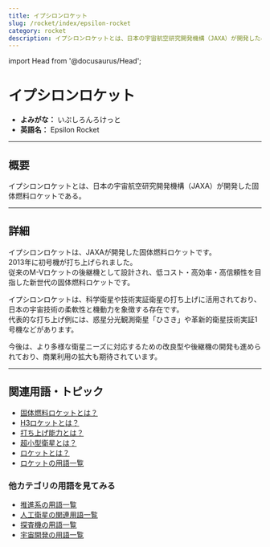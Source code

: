 ```yaml
---
title: イプシロンロケット
slug: /rocket/index/epsilon-rocket
category: rocket
description: イプシロンロケットとは、日本の宇宙航空研究開発機構（JAXA）が開発した小型衛星打ち上げ用の固体燃料ロケットである。
---
```


import Head from '@docusaurus/Head';

<Head>
  <script type="application/ld+json">
    {`{
      "@context": "https://schema.org",
      "@type": "DefinedTerm",
      "name": "イプシロンロケット",
      "inDefinedTermSet": "https://www.space-portal.org",
      "termCode": "rocket/index/epsilon-rocket",
      "description": "イプシロンロケットとは、日本の宇宙航空研究開発機構（JAXA）が開発した小型衛星打ち上げ用の固体燃料ロケットである。",
      "url": "https://www.space-portal.org/docs/rocket/index/epsilon-rocket"
    }`}
  </script>
</Head>

# イプシロンロケット

- **よみがな：** いぷしろんろけっと  
- **英語名：** Epsilon Rocket  

---

## 概要

イプシロンロケットとは、日本の宇宙航空研究開発機構（JAXA）が開発した固体燃料ロケットである。

---

## 詳細

イプシロンロケットは、JAXAが開発した固体燃料ロケットです。  
2013年に初号機が打ち上げられました。  
従来のM-Vロケットの後継機として設計され、低コスト・高効率・高信頼性を目指した新世代の固体燃料ロケットです。  

イプシロンロケットは、科学衛星や技術実証衛星の打ち上げに活用されており、日本の宇宙技術の柔軟性と機動力を象徴する存在です。  
代表的な打ち上げ例には、惑星分光観測衛星「ひさき」や革新的衛星技術実証1号機などがあります。  

今後は、より多様な衛星ニーズに対応するための改良型や後継機の開発も進められており、商業利用の拡大も期待されています。

---

## 関連用語・トピック
 
- [固体燃料ロケットとは？](/docs/rocket/type/solid-rocket)  
- [H3ロケットとは？](/docs/rocket/index/h3-rocket)  
- [打ち上げ能力とは？](/docs/rocket/launch/launch-capacity)  
- [超小型衛星とは？](/docs/satellite/type/cubesat)  
- [ロケットとは？](/docs/rocket/rocket)
- [ロケットの用語一覧](/docs/category/rocket)

### 他カテゴリの用語を見てみる
- [推進系の用語一覧](/docs/category/propulsion)
- [人工衛星の関連用語一覧](/docs/category/satellite)
- [探査機の用語一覧](/docs/category/explorer)
- [宇宙開発の用語一覧](/docs/category/glossary)